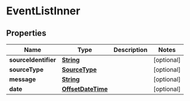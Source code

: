 

# EventListInner


## Properties

| Name | Type | Description | Notes |
|------------ | ------------- | ------------- | -------------|
|**sourceIdentifier** | [**String**](String.md) |  |  [optional] |
|**sourceType** | [**SourceType**](SourceType.md) |  |  [optional] |
|**message** | [**String**](String.md) |  |  [optional] |
|**date** | [**OffsetDateTime**](OffsetDateTime.md) |  |  [optional] |



